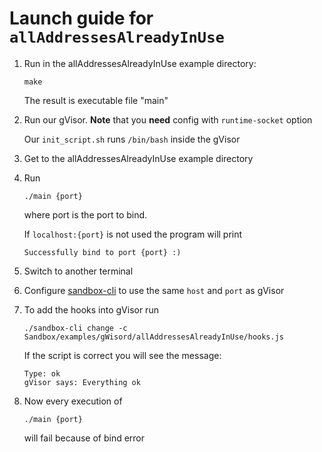 # Launch guide for `allAddressesAlreadyInUse`

1. Run in the allAddressesAlreadyInUse example directory:

    ```shell
    make
    ```

   The result is executable file "main"

2. Run our gVisor. **Note** that you **need** config with `runtime-socket` option

   Our `init_script.sh` runs `/bin/bash` inside the gVisor

3. Get to the allAddressesAlreadyInUse example directory
4. Run

    ```shell
    ./main {port}
    ```
   where port is the port to bind.
   
   If `localhost:{port}` is not used the program will print
   ```
   Successfully bind to port {port} :)
   ```

5. Switch to another terminal
6. Configure [sandbox-cli](https://github.com/Sandbox-gVisor/sandbox-cli) to use the same `host` and `port` as gVisor
7. To add the hooks into gVisor run

   ```shell
   ./sandbox-cli change -c Sandbox/examples/gWisord/allAddressesAlreadyInUse/hooks.js
   ```

   If the script is correct you will see the message:

   ```
   Type: ok
   gVisor says: Everything ok
   ```

8. Now every execution of 

   ```shell
   ./main {port}
   ```
   will fail because of bind error